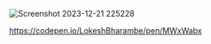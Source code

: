 
![Screenshot 2023-12-21 225228](https://github.com/LokeshBharambe/Restaurant_website/assets/95558847/873ce5f4-d837-4ece-b5d6-3ab99187eb32)




https://codepen.io/LokeshBharambe/pen/MWxWabx
